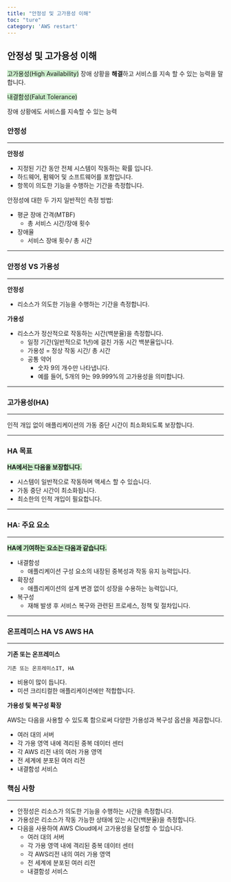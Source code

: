 ```yaml
---
title: "안정성 및 고가용성 이해"
toc: "ture"
category: 'AWS restart'
---
```


## 안정성 및 고가용성 이해

<span style="background-color: #cceecc">고가용성(High Availability)</span>
장애 상황을 **해결**하고 서비스를 지속 할 수 있는 능력을 말합니다.

<span style="background-color: #cceecc">내결함성(Falut Tolerance)</span>

장애 상황에도 서비스를 지속할 수 있는 능력

### 안정성

---

**안정성**

- 지정된 기간 동안 전체 시스템이 작동하는 확률 입니다.
- 하드웨어, 펌웨어 및 소프트웨어를 포함입니다.
- 항목이 의도한 기능을 수행하는 기간을 측정합니다.

안정성에 대한 두 가지 일반적인 측정 방법:

- 평균 장애 간격(MTBF)
  - 총 서비스 시간/장애 횟수
- 장애율
  - 서비스 장애 횟수/ 총 시간

---

### 안정성 VS 가용성

---

**안정성**

- 리소스가 의도한 기능을 수행하는 기간을 측정합니다.

**가용성**

- 리소스가 정산적으로 작동하는 시간(백분율)을 측정합니다.
  - 일정 기간(일반적으로 1년)에 걸친 가동 시간 백분율입니다.
  - 가용성 = 정상 작동 시간/ 총 시간
  - 공통 약어
    - 숫자 9의 개수만 나타냅니다.
    - 예를 들어, 5개의 9는 99.999%의 고가용성을 의미합니다.

---

### 고가용성(HA)

---

인적 개입 없이 애플리케이션의 가동 중단 시간이 최소화되도록 보장합니다.

---

### HA 목표

<span style="background-color:#cceecc">**HA에서는 다음을 보장합니다.**</span>

- 시스템이 일반적으로 작동하며 액세스 할 수 있습니다.
- 가동 중단 시간이 최소화됩니다.
- 최소한의 인적 개입이 필요합니다.

---

### HA: 주요 요소

---

<span style="background-color:#cceecc">**HA에 기여하는 요소는 다음과 같습니다.**</span>

- 내결함성
  - 애플리케이션 구성 요소의 내장된 중복성과 작동 유지 능력입니다.
- 확장성
  - 애플리케이션의 설계 변경 없이 성장을 수용하는 능력입니다,
- 복구성
  - 재해 발생 후 서비스 복구와 관련된 프로세스, 정책 및 절차입니다.

---

### 온프레미스 HA VS AWS HA

---

**기존 또는 온프레미스**

`기존 또는 온프레미스IT, HA`

- 비용이 많이 듭니다.
- 미션 크리티컬한 애플리케이션에만 적합합니다.

**가용성 및 복구성 확장**

AWS는 다음을 사용할 수 있도록 함으로써 다양한 가용성과 복구성 옵션을 제공합니다.

- 여러 대의 서버
- 각 가용 영역 내에 격리된 중복 데이터 센터
- 각 AWS 리전 내의 여러 가용 영역
- 전 세계에 분포된 여러 리전
- 내결함성 서비스

### 핵심 사항

---

- 안정성은 리소스가 의도한 기능을 수행하는 시간을 측정합니다.
- 가용성은 리소스가 작동 가능한 상태에 있는 시간(백분율)을 측정합니다.
- 다음을 사용하여 AWS Cloud에서 고가용성을 달성할 수 있습니다.
  - 여러 대의 서버
  - 각 가용 영역 내에 격리된 중복 데이터 센터
  - 각 AWS리전 내의 여러 가용 영역
  - 전 세계에 분포된 여러 리전
  - 내결함성 서비스
